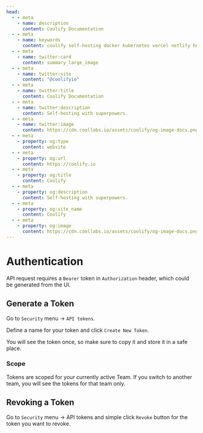 ```yaml
---
head:
  - - meta
    - name: description
      content: Coolify Documentation
  - - meta
    - name: keywords
      content: coolify self-hosting docker kubernetes vercel netlify heroku render digitalocean aws gcp azure
  - - meta
    - name: twitter:card
      content: summary_large_image
  - - meta
    - name: twitter:site
      content: "@coolifyio"
  - - meta
    - name: twitter:title
      content: Coolify Documentation
  - - meta
    - name: twitter:description
      content: Self-hosting with superpowers.
  - - meta
    - name: twitter:image
      content: https://cdn.coollabs.io/assets/coolify/og-image-docs.png
  - - meta
    - property: og:type
      content: website
  - - meta
    - property: og:url
      content: https://coolify.io
  - - meta
    - property: og:title
      content: Coolify
  - - meta
    - property: og:description
      content: Self-hosting with superpowers.
  - - meta
    - property: og:site_name
      content: Coolify
  - - meta
    - property: og:image
      content: https://cdn.coollabs.io/assets/coolify/og-image-docs.png
---
```


# Authentication

API request requires a `Bearer` token in `Authorization` header, which could be generated from the UI.

## Generate a Token

Go to `Security` menu -> `API tokens`.

Define a name for your token and click `Create New Token`.

You will see the token once, so make sure to copy it and store it in a safe place.

### Scope

Tokens are scoped for your currently active Team. If you switch to another team, you will see the tokens for that team only.

## Revoking a Token

Go to `Security` menu -> API tokens and simple click `Revoke` button for the token you want to revoke.